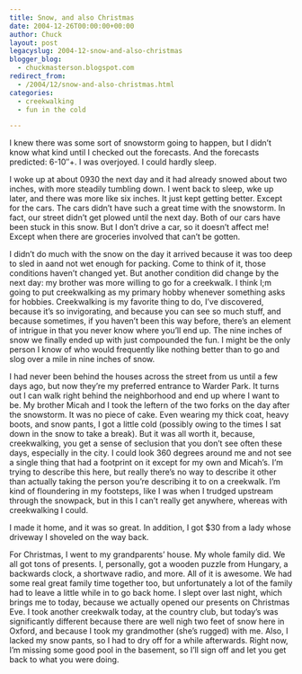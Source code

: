 ```yaml
---
title: Snow, and also Christmas
date: 2004-12-26T00:00:00+00:00
author: Chuck
layout: post
legacyslug: 2004-12-snow-and-also-christmas
blogger_blog:
  - chuckmasterson.blogspot.com
redirect_from:
  - /2004/12/snow-and-also-christmas.html
categories:
  - creekwalking
  - fun in the cold

---
```

I knew there was some sort of snowstorm going to happen, but I didn’t know what
kind until I checked out the forecasts. And the forecasts predicted:
6-10&#8243;+. I was overjoyed. I could hardly sleep.

I woke up at about 0930 the next day and it had already snowed about two
inches, with more steadily tumbling down. I went back to sleep, wke up later,
and there was more like six inches. It just kept getting better. Except for the
cars. The cars didn’t have such a great time with the snowstorm. In fact, our
street didn’t get plowed until the next day. Both of our cars have been stuck
in this snow. But I don’t drive a car, so it doesn’t affect me! Except when
there are groceries involved that can’t be gotten.

I didn’t do much with the snow on the day it arrived because it was too deep to
sled in aand not wet enough for packing. Come to think of it, those conditions
haven’t changed yet. But another condition did change by the next day: my
brother was more willing to go for a creekwalk. I think I;m going to put
creekwalking as my primary hobby whenever something asks for hobbies.
Creekwalking is my favorite thing to do, I’ve discovered, because it’s so
invigorating, and because you can see so much stuff, and because sometimes, if
you haven’t been this way before, there’s an element of intrigue in that you
never know where you’ll end up. The nine inches of snow we finally ended up
with just compounded the fun. I might be the only person I know of who would
frequently like nothing better than to go and slog over a mile in nine inches
of snow.

I had never been behind the houses across the street from us until a few days
ago, but now they’re my preferred entrance to Warder Park. It turns out I can
walk right behind the neighborhood and end up where I want to be. My brother
Micah and I took the leftern of the two forks on the day after the snowstorm.
It was no piece of cake. Even wearing my thick coat, heavy boots, and snow
pants, I got a little cold (possibly owing to the times I sat down in the snow
to take a break). But it was all worth it, because, creekwalking, you get a
sense of seclusion that you don’t see often these days, especially in the city.
I could look 360 degrees around me and not see a single thing that had a
footprint on it except for my own and Micah’s. I’m trying to describe this
here, but really there’s no way to describe it other than actually taking the
person you’re describing it to on a creekwalk. I’m kind of floundering in my
footsteps, like I was when I trudged upstream through the snowpack, but in this
I can’t really get anywhere, whereas with creekwalking I could.

I made it home, and it was so great. In addition, I got $30 from a lady whose
driveway I shoveled on the way back.

For Christmas, I went to my grandparents’ house. My whole family did. We all
got tons of presents. I, personally, got a wooden puzzle from Hungary, a
backwards clock, a shortwave radio, and more. All of it is awesome. We had some
real great family time together too, but unfortunately a lot of the family had
to leave a little while in to go back home. I slept over last night, which
brings me to today, because we actually opened our presents on Christmas Eve. I
took another creekwalk today, at the country club, but today’s was
significantly different because there are well nigh two feet of snow here in
Oxford, and because I took my grandmother (she’s rugged) with me. Also, I
lacked my snow pants, so I had to dry off for a while afterwards. Right now,
I’m missing some good pool in the basement, so I’ll sign off and let you get
back to what you were doing.
